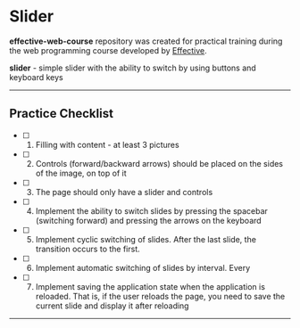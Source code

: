 # Slider

**effective-web-course** repository was created for practical training during the web programming course developed by [Effective](http://effective.band/).

**slider** -  simple slider with the ability to switch by using buttons and keyboard keys
___

## Practice Checklist

- [ ] 1. Filling with content - at least 3 pictures
- [ ] 2. Controls (forward/backward arrows) should be placed on the sides of the image, on top of it
- [ ] 3. The page should only have a slider and controls
- [ ] 4. Implement the ability to switch slides by pressing the spacebar (switching forward) and pressing the arrows on the keyboard
- [ ] 5. Implement cyclic switching of slides. After the last slide, the transition occurs to the first.
- [ ] 6. Implement automatic switching of slides by interval. Every
- [ ] 7. Implement saving the application state when the application is reloaded. That is, if the user reloads the page, you need to save the current slide and display it after reloading

___
